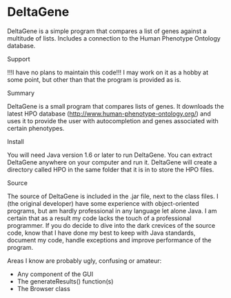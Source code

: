 # DeltaGene
DeltaGene is a simple program that compares a list of genes against a multitude of lists. Includes a connection to the Human Phenotype Ontology database.


Support

!!!I have no plans to maintain this code!!!
I may work on it as a hobby at some point, but other than that the 
program is provided as is.


Summary

DeltaGene is a small program that compares lists of genes. It downloads
the latest HPO database (http://www.human-phenotype-ontology.org/) and
uses it to provide the user with autocompletion and genes associated 
with certain phenotypes.


Install

You will need Java version 1.6 or later to run DeltaGene. You can extract
DeltaGene anywhere on your computer and run it. DeltaGene will create
a directory called HPO in the same folder that it is in to store the 
HPO files.
 

Source

The source of DeltaGene is included in the .jar file, next to the class
files. I (the original developer) have some experience with 
object-oriented programs, but am hardly professional in any language
let alone Java. I am certain that as a result my code lacks the touch
of a professional programmer. If you do decide to dive into the dark
crevices of the source code, know that I have done my best to keep with 
Java standards, document my code, handle exceptions and improve
performance of the program.

Areas I know are probably ugly, confusing or amateur:

- Any component of the GUI
- The generateResults() function(s)
- The Browser class
